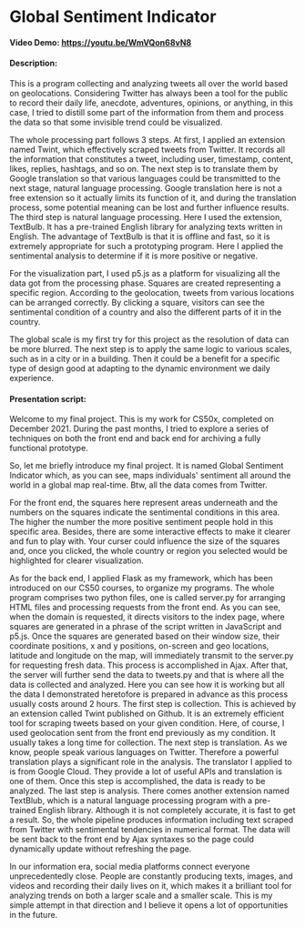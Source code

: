 
# Global Sentiment Indicator

#### Video Demo: https://youtu.be/WmVQon68vN8

#### Description:

This is a program collecting and analyzing tweets all over the world based on geolocations. Considering Twitter has always been a tool for the public to record their daily life, anecdote, adventures, opinions, or anything, in this case, I tried to distill some part of the information from them and process the data so that some invisible trend could be visualized.

The whole processing part follows 3 steps. At first, I applied an extension named Twint, which effectively scraped tweets from Twitter. It records all the information that constitutes a tweet, including user, timestamp, content, likes, replies, hashtags, and so on. The next step is to translate them by Google translation so that various languages could be transmitted to the next stage, natural language processing. Google translation here is not a free extension so it actually limits its function of it, and during the translation process, some potential meaning can be lost and further influence results. The third step is natural language processing. Here I used the extension, TextBulb. It has a pre-trained English library for analyzing texts written in English. The advantage of TextBulb is that it is offline and fast, so it is extremely appropriate for such a prototyping program. Here I applied the sentimental analysis to determine if it is more positive or negative.

For the visualization part, I used p5.js as a platform for visualizing all the data got from the processing phase. Squares are created representing a specific region. According to the geolocation, tweets from various locations can be arranged correctly. By clicking a square, visitors can see the sentimental condition of a country and also the different parts of it in the country.

The global scale is my first try for this project as the resolution of data can be more blurred. The next step is to apply the same logic to various scales, such as in a city or in a building. Then it could be a benefit for a specific type of design good at adapting to the dynamic environment we daily experience.

#### Presentation script:

Welcome to my final project. This is my work for CS50x, completed on December 2021. During the past months, I tried to explore a series of techniques on both the front end and back end for archiving a fully functional prototype.

So, let me briefly introduce my final project. It is named Global Sentiment Indicator which, as you can see, maps individuals' sentiment all around the world in a global map real-time. Btw, all the data comes from Twitter.

For the front end, the squares here represent areas underneath and the numbers on the squares indicate the sentimental conditions in this area. The higher the number the more positive sentiment people hold in this specific area. Besides, there are some interactive effects to make it clearer and fun to play with. Your curser could influence the size of the squares and, once you clicked, the whole country or region you selected would be highlighted for clearer visualization.

As for the back end, I applied Flask as my framework, which has been introduced on our CS50 courses, to organize my programs. The whole program comprises two python files, one is called server.py for arranging HTML files and processing requests from the front end. As you can see, when the domain is requested, it directs visitors to the index page, where squares are generated in a phrase of the script written in JavaScript and p5.js. Once the squares are generated based on their window size, their coordinate positions, x and y positions, on-screen and geo locations, latitude and longitude on the map, will immediately transmit to the server.py for requesting fresh data. This process is accomplished in Ajax. After that, the server will further send the data to tweets.py and that is where all the data is collected and analyzed. Here you can see how it is working but all the data I demonstrated heretofore is prepared in advance as this process usually costs around 2 hours. The first step is collection. This is achieved by an extension called Twint published on Github. It is an extremely efficient tool for scraping tweets based on your given condition. Here, of course, I used geolocation sent from the front end previously as my condition. It usually takes a long time for collection. The next step is translation. As we know, people speak various languages on Twitter. Therefore a powerful translation plays a significant role in the analysis. The translator I applied to is from Google Cloud. They provide a lot of useful APIs and translation is one of them. Once this step is accomplished, the data is ready to be analyzed. The last step is analysis. There comes another extension named TextBlub, which is a natural language processing program with a pre-trained English library. Although it is not completely accurate, it is fast to get a result. So, the whole pipeline produces information including text scraped from Twitter with sentimental tendencies in numerical format. The data will be sent back to the front end by Ajax syntaxes so the page could dynamically update without refreshing the page.

In our information era, social media platforms connect everyone unprecedentedly close. People are constantly producing texts, images, and videos and recording their daily lives on it, which makes it a brilliant tool for analyzing trends on both a larger scale and a smaller scale. This is my simple attempt in that direction and I believe it opens a lot of opportunities in the future.
